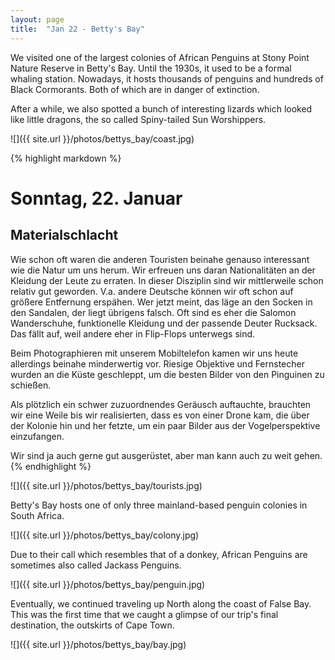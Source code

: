 ```yaml
---
layout: page
title:  "Jan 22 - Betty's Bay"
---
```


We visited one of the largest colonies of African Penguins at Stony Point Nature Reserve in Betty's Bay. Until the 1930s, it used to be a formal whaling station. Nowadays, it hosts thousands of penguins and hundreds of Black Cormorants. Both of which are in danger of extinction.

After a while, we also spotted a bunch of interesting lizards which looked like little dragons, the so called Spiny-tailed Sun Worshippers.

![]({{ site.url }}/photos/bettys_bay/coast.jpg)

{% highlight markdown %}
# Sonntag, 22. Januar
## Materialschlacht

Wie schon oft waren die anderen Touristen beinahe genauso interessant wie die Natur um uns herum. Wir erfreuen uns daran Nationalitäten an der Kleidung der Leute zu erraten. In dieser Disziplin sind wir mittlerweile schon relativ gut geworden. V.a. andere Deutsche können wir oft schon auf größere Entfernung erspähen. Wer jetzt meint, das läge an den Socken in den Sandalen, der liegt übrigens falsch. Oft sind es eher die Salomon Wanderschuhe, funktionelle Kleidung und der passende Deuter Rucksack. Das fällt auf, weil andere eher in Flip-Flops unterwegs sind.

Beim Photographieren mit unserem Mobiltelefon kamen wir uns heute allerdings beinahe minderwertig vor. Riesige Objektive und Fernstecher wurden an die Küste geschleppt, um die besten Bilder von den Pinguinen zu schießen.

Als plötzlich ein schwer zuzuordnendes Geräusch auftauchte, brauchten wir eine Weile bis wir realisierten, dass es von einer Drone kam, die über der Kolonie hin und her fetzte, um ein paar Bilder aus der Vogelperspektive einzufangen.

Wir sind ja auch gerne gut ausgerüstet, aber man kann auch zu weit gehen.
{% endhighlight %}

![]({{ site.url }}/photos/bettys_bay/tourists.jpg)

Betty's Bay hosts one of only three mainland-based penguin colonies in South Africa.

![]({{ site.url }}/photos/bettys_bay/colony.jpg)

Due to their call which resembles that of a donkey, African Penguins are sometimes also called Jackass Penguins.

![]({{ site.url }}/photos/bettys_bay/penguin.jpg)

Eventually, we continued traveling up North along the coast of False Bay. This was the first time that we caught a glimpse of our trip's final destination, the outskirts of Cape Town.

![]({{ site.url }}/photos/bettys_bay/bay.jpg)
